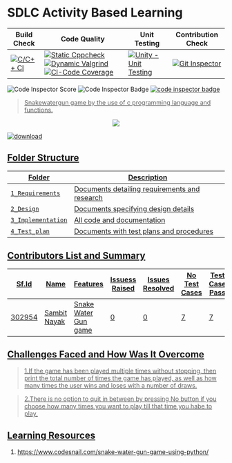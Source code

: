 # SDLC Activity Based Learning

Build Check | Code Quality | Unit Testing | Contribution Check
-----------|----------|---------|----------------
[![C/C++ CI](https://github.com/Sambit-12/github-slideshow/actions/workflows/c-cpp.yml/badge.svg)](https://github.com/Sambit-12/github-slideshow/actions/workflows/c-cpp.yml) | [![Static Cppcheck](https://github.com/Sambit-12/github-slideshow/actions/workflows/cppcheck.yml/badge.svg)](https://github.com/Sambit-12/github-slideshow/actions/workflows/cppcheck.yml) [![Dynamic Valgrind](https://github.com/Sambit-12/github-slideshow/actions/workflows/CodeQuality_Dynamic.yml/badge.svg)](https://github.com/Sambit-12/github-slideshow/actions/workflows/CodeQuality_Dynamic.yml) [![CI-Code Coverage](https://github.com/Sambit-12/github-slideshow/actions/workflows/gcov.yml/badge.svg)](https://github.com/Sambit-12/github-slideshow/actions/workflows/gcov.yml) | [![Unity - Unit Testing](https://github.com/Sambit-12/github-slideshow/actions/workflows/unity.yml/badge.svg)](https://github.com/Sambit-12/github-slideshow/actions/workflows/unity.yml)| [![Git Inspector](https://github.com/Sambit-12/github-slideshow/actions/workflows/gitinspector.yml/badge.svg)](https://github.com/Sambit-12/github-slideshow/actions/workflows/gitinspector.yml)


![Code Inspector Score](https://www.code-inspector.com/project/24716/score/svg)
![Code Inspector Badge](https://www.code-inspector.com/project/24716/status/svg)
<a href="https://frontend.code-inspector.com/public/user/github/Sambit-12">
   <img src="https://code-inspector.com/public/badge/user/github/Sambit-12?style=light" alt="code inspector badge" /> 
   
   
   ><p>Snakewatergun game by the use of c programming language and functions.</p>
</p> 
<p align="center"><img src="https://img.shields.io/badge/Author Sambit Nayak-green.svg"> 
</p>

![download](https://user-images.githubusercontent.com/68494604/92555391-2c897700-f285-11ea-8b41-e0791a3822ae.png)


## Folder Structure
Folder             | Description
-------------------| -----------------------------------------
`1_Requirements`   | Documents detailing requirements and research
`2_Design`         | Documents specifying design details
`3_Implementation` | All code and documentation
`4_Test_plan`      | Documents with test plans and procedures

## Contributors List and Summary

Sf.Id |  Name        |    Features         | Issuess Raised |Issues Resolved|No Test Cases|Test Case Pass|
-------|-------------|---------------------|----------------|---------------|-------------|--------------|
302954 | Sambit Nayak|Snake Water Gun game |    0           |   0           |     7       |     7        |

## Challenges Faced and How Was It Overcome
><p> 1.If the game has been played multiple times without stopping, then print the total number of times the game has played, as well as how many times the user wins and loses with a number of draws.</p>

><p> 2.There is no option to quit in between by pressing No button if you choose how many times you want to play till that time you habe to play.</p>


## Learning Resources
1. https://www.codesnail.com/snake-water-gun-game-using-python/



